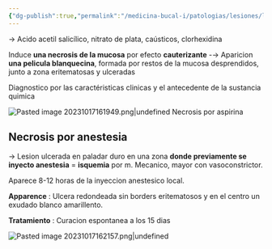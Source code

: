 ```yaml
---
{"dg-publish":true,"permalink":"/medicina-bucal-i/patologias/lesiones/lesiones-por-agentes-quimicos/por-contacto-directo-con-la-mucosa-oral/"}
---
```



→ Acido acetil salicílico, nitrato de plata, caústicos, clorhexidina

Induce **una necrosis de la mucosa** por efecto **cauterizante**
-→ Aparicion **una pelicula blanquecina**, formada por restos de la mucosa desprendidos, junto a zona eritematosas y ulceradas

Diagnostico por las caractéristicas clinicas y el antecedente de la sustancia quimica

![Pasted image 20231017161949.png|undefined](/img/user/Medicina%20Bucal%20I/Medias/Pasted%20image%2020231017161949.png)
Necrosis por aspirina


## Necrosis por anestesia

→ Lesion ulcerada en paladar duro en una zona **donde previamente se inyecto anestesia** = **isquemia** por m. Mecanico, mayor con vasoconstrictor.

Aparece 8-12 horas de la inyeccion anestesico local. 

**Apparence** : Ulcera redondeada sin borders eritematosos y en el centro un exudado blanco amarillento.

**Tratamiento** : Curacion espontanea a los 15 dias

![Pasted image 20231017162157.png|undefined](/img/user/Medicina%20Bucal%20I/Medias/Pasted%20image%2020231017162157.png)


